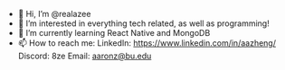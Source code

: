 - 👋 Hi, I’m @realazee
- 👀 I’m interested in everything tech related, as well as programming!
- 🌱 I’m currently learning React Native and MongoDB
- 📫 How to reach me:
LinkedIn: https://www.linkedin.com/in/aazheng/
Discord: 8ze
Email: aaronz@bu.edu

<!---
realazee/realazee is a ✨ special ✨ repository because its `README.md` (this file) appears on your GitHub profile.
You can click the Preview link to take a look at your changes.
--->
